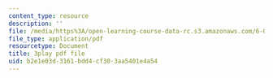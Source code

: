 ```yaml
---
content_type: resource
description: ''
file: /media/https%3A/open-learning-course-data-rc.s3.amazonaws.com/6-004-computation-structures-spring-2017/b2e1e03d3161bdd4cf303aa5401e4a54_ydboHy_yNts.pdf
file_type: application/pdf
resourcetype: Document
title: 3play pdf file
uid: b2e1e03d-3161-bdd4-cf30-3aa5401e4a54
---
```

